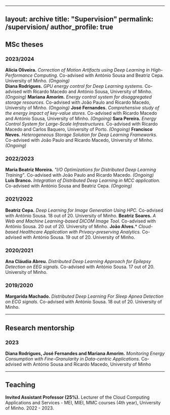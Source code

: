
---
layout: archive
title: "Supervision" 
permalink: /supervision/
author_profile: true
---

## MSc theses

### 2023/2024

**Alícia Oliveira.** *Correction of Motion Artifacts using Deep Learning in High-Performance Computing.* Co-advised with António Sousa and Beatriz Cepa. University of Minho. *(Ongoing)*    
**Diana Rodrigues.** *GPU energy control for Deep Learning systems.* Co-advised with Ricardo Macedo and António Sousa, University of Minho. *(Ongoing)* 
**Mariana Amorim.** *Energy control system for disaggregated storage resources.* Co-advised with João Paulo and Ricardo Macedo, University of Minho. *(Ongoing)* 
**José Fernandes.** *Comprehensive study of the energy impact of key-value stores.* Co-advised with Ricardo Macedo and António Sousa, University of Minho. *(Ongoing)* 
**Sara Pereira.** *Energy Control System for Large-Scale Infrastructures.* Co-advised with Ricardo Macedo and Carlos Baquero, University of Porto. *(Ongoing)* 
**Francisco Neves.** *Heterogeneous Storage Solution for Deep Learning Frameworks.* Co-advised with João Paulo and Ricardo Macedo, University of Minho. *(Ongoing)* 

### 2022/2023

**Maria Beatriz Moreira.** *"I/O Optimizations for Distributed Deep Learning Training"*. Co-advised with João Paulo and Ricardo Macedo. *(Ongoing)*  
**Luís Branco.** *Integration of Distributed Deep Learning in MCC application.* Co-advised with António Sousa and Beatriz Cepa. *(Ongoing)*  

### 2021/2022

**Beatriz Cepa.** *Deep Learning for Image Generation Using HPC.* Co-advised with António Sousa. 18 out of 20. University of Minho.
**Beatriz Soares.** *A Web and Machine Learning-based DICOM Image Tool.* Co-advised with António Sousa. 20 out of 20. University of Minho.
**João Alves.*** *Cloud-based Healthcare Application with Privacy-preserving Analytics.* Co-advised with António Sousa. 19 out of 20. University of Minho.

### 2020/2021

**Ana Cláudia Abreu.** *Distributed Deep Learning Approach for Epilepsy Detection on EEG signals.* Co-advised with António Sousa. 17 out of 20. University of Minho.

### 2019/2020

**Margarida Machado.** *Distributed Deep Learning For Sleep Apnea Detection on ECG signals.* Co-advised with António Sousa. 18 out of 20. University of Minho.

***

## Research mentorship

### 2023
**Diana Rodrigues, José Fernandes and Mariana Amorim.** *Monitoring Energy Consumption with Fine-Granularity in Data-centric Applications.* Co-advised with António Sousa and Ricardo Macedo, University of Minho

***

## Teaching
**Invited Assistant Professor (25%).** Lecturer of the Cloud Computing Applications and Services - MEI, MIEI, MMC courses (4th year), University of Minho. 2022 - 2023.